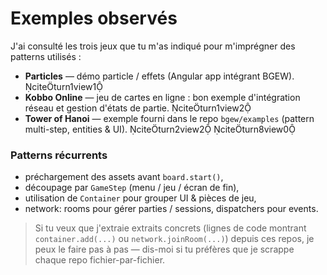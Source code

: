 # Exemples observés

J'ai consulté les trois jeux que tu m'as indiqué pour m'imprégner des patterns utilisés :

- **Particles** — démo particle / effets (Angular app intégrant BGEW). citeturn1view1
- **Kobbo Online** — jeu de cartes en ligne : bon exemple d'intégration réseau et gestion d'états de partie. citeturn1view2
- **Tower of Hanoi** — exemple fourni dans le repo `bgew/examples` (pattern multi-step, entities & UI). citeturn2view2 citeturn8view0

### Patterns récurrents
- préchargement des assets avant `board.start()`,
- découpage par `GameStep` (menu / jeu / écran de fin),
- utilisation de `Container` pour grouper UI & pièces de jeu,
- network: rooms pour gérer parties / sessions, dispatchers pour events.

> Si tu veux que j'extraie extraits concrets (lignes de code montrant `container.add(...)` ou `network.joinRoom(...)`) depuis ces repos, je peux le faire pas à pas — dis-moi si tu préfères que je scrappe chaque repo fichier-par-fichier.
